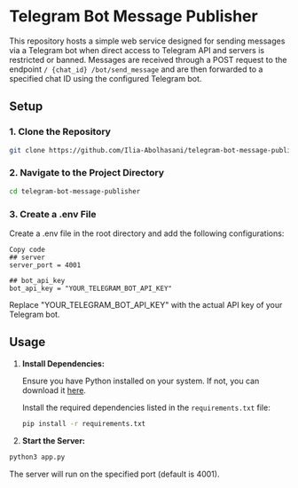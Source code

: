 # Telegram Bot Message Publisher

This repository hosts a simple web service designed for sending messages via a Telegram bot when direct access to Telegram API and servers is restricted or banned. Messages are received through a POST request to the endpoint `/ {chat_id} /bot/send_message` and are then forwarded to a specified chat ID using the configured Telegram bot.

## Setup

### 1. Clone the Repository

```bash
git clone https://github.com/Ilia-Abolhasani/telegram-bot-message-publisher.git
```
### 2. Navigate to the Project Directory
```bash
cd telegram-bot-message-publisher
```
### 3. Create a .env File
Create a .env file in the root directory and add the following configurations:
```env
Copy code
## server
server_port = 4001

## bot_api_key
bot_api_key = "YOUR_TELEGRAM_BOT_API_KEY"
```
Replace "YOUR_TELEGRAM_BOT_API_KEY" with the actual API key of your Telegram bot.


## Usage

1. **Install Dependencies:**

   Ensure you have Python installed on your system. If not, you can download it [here](https://www.python.org/downloads/).

   Install the required dependencies listed in the `requirements.txt` file:

   ```bash
   pip install -r requirements.txt
   
2. **Start the Server:**
```bash
python3 app.py
```
The server will run on the specified port (default is 4001).
